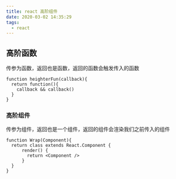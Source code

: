 ```yaml
---
title: react 高阶组件
date: 2020-03-02 14:35:29
tags:
  - react
---
```


## 高阶函数
传参为函数，返回也是函数，返回的函数会触发传入的函数
```aidl
function heighterFun(callback){
  return function(){
    callback && callback()
  }
}
```

### 高阶组件
传参为组件，返回也是一个组件，返回的组件会渲染我们之前传入的组件
```aidl
function Wrap(Component){
  return class extends React.Component {
      render() {
        return <Component />
      }
  }
}
```
